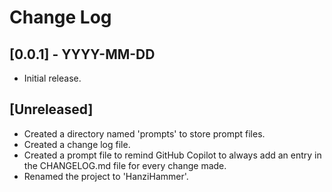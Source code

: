 # Change Log

## [0.0.1] - YYYY-MM-DD
- Initial release.

## [Unreleased]
- Created a directory named 'prompts' to store prompt files.
- Created a change log file.
- Created a prompt file to remind GitHub Copilot to always add an entry in the CHANGELOG.md file for every change made.
- Renamed the project to 'HanziHammer'.
